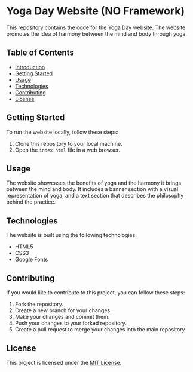 # Yoga Day Website (NO Framework)

This repository contains the code for the Yoga Day website. The website promotes the idea of harmony between the mind and body through yoga.

## Table of Contents

- [Introduction](#yoga-day-website)
- [Getting Started](#getting-started)
- [Usage](#usage)
- [Technologies](#technologies)
- [Contributing](#contributing)
- [License](#license)

## Getting Started

To run the website locally, follow these steps:

1. Clone this repository to your local machine.
2. Open the `index.html` file in a web browser.

## Usage

The website showcases the benefits of yoga and the harmony it brings between the mind and body. It includes a banner section with a visual representation of yoga, and a text section that describes the philosophy behind the practice.

## Technologies

The website is built using the following technologies:

- HTML5
- CSS3
- Google Fonts

## Contributing

If you would like to contribute to this project, you can follow these steps:

1. Fork the repository.
2. Create a new branch for your changes.
3. Make your changes and commit them.
4. Push your changes to your forked repository.
5. Create a pull request to merge your changes into the main repository.

## License

This project is licensed under the [MIT License](LICENSE).
```